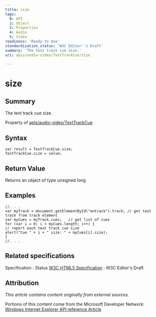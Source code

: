 ```yaml
---
title: size
tags:
  0: API
  1: Object
  2: Properties
  4: Audio
  5: Video
readiness: 'Ready to Use'
standardization_status: 'W3C Editor''s Draft'
summary: 'The text track cue size.'
uri: apis/audio-video/TextTrackCue/size

---
```

# size

## Summary

The text track cue size.

<span data-meta="applies_to" data-type="key">Property of <span data-type="value">[apis/audio-video/TextTrackCue](/apis/audio-video/TextTrackCue)</span></span>

## Syntax

``` {.js}
var result = TextTrackCue.size;
TextTrackCue.size = value;
```

## Return Value

<span data-meta="return" data-type="key">Returns an object of type <span data-type="value">unsigned long</span></span>

## Examples

``` {.js}
//. . .
var myTrack = document.getElementById("entrack").track; // get text track from track element
var myCues = myTrack.cues;   // get list of cues
for (var i = 0; i < myCues.length; i++) {
// report each text track cue size
alert("Cue " + i + " size: " + myCues[i].size);
}
//. . .
```

## Related specifications

Specification
:   Status
[W3C HTML5 Specification](http://dev.w3.org/html5/spec/single-page.html)
:   W3C Editor's Draft

## Attribution

*This article contains content originally from external sources.*

Portions of this content come from the Microsoft Developer Network: [Windows Internet Explorer API reference Article](http://msdn.microsoft.com/en-us/library/ie/hh828809%28v=vs.85%29.aspx)

